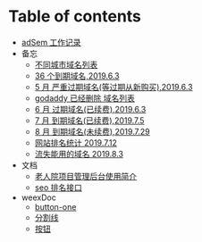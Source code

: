 # Table of contents

- [adSem 工作记录](README.md)
- 备忘
  - [不同城市域名列表](oldpeople/bu-tong-cheng-shi-yu-ming-lie-biao-19613.md)
  - [36 个到期域名,2019.6.3](oldpeople/38-dao-qi-yu-ming.md)
  - [5 月 严重过期域名(等过期从新购买),2019.6.3](oldpeople/9guoqi.md)
  - [godaddy 已经删除 域名列表](oldpeople/godaddyDelList.md)
  - [6 月 过期域名(已续费),2019.6.3](oldpeople/6yue.md)
  - [7 月 到期域名(已续费),2019.7.5](oldpeople/7yue.md)
  - [8 月 到期域名(未续费),2019.7.29](oldpeople/8yue.md)
  - [网站排名统计 2019.7.12](oldpeople/webCount.md)
  - [流失能用的域名 2019.8.3](oldpeople/shengYuMing.md)
- 文档
  - [老人院项目管理后台使用简介](oldpeople/README.md)
  - [seo 排名接口](seo/api.md)
- weexDoc
  - [button-one](weex/yinYing.md)
  - [分割线](weex/fenGeLine.md)
  - [按钮](weex/button.md)
